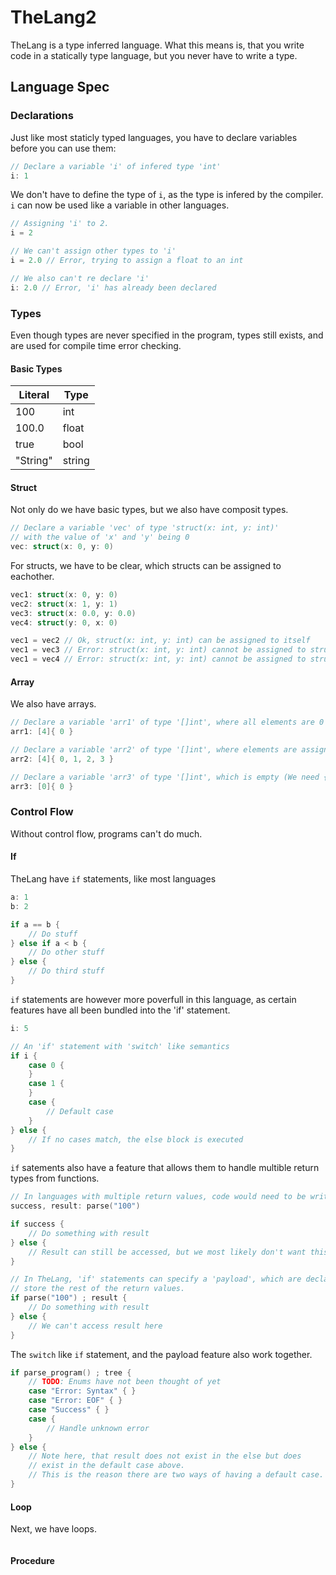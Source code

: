 # TheLang2

TheLang is a type inferred language. What this means is, that you write code in a statically type language, but you never have to write a type.

## Language Spec
### Declarations
Just like most staticly typed languages, you have to declare variables before you can use them:

```C
// Declare a variable 'i' of infered type 'int'
i: 1
```

We don't have to define the type of `i`, as the type is infered by the compiler. `i` can now be used like a variable in other languages.

```C
// Assigning 'i' to 2.
i = 2

// We can't assign other types to 'i'
i = 2.0 // Error, trying to assign a float to an int

// We also can't re declare 'i'
i: 2.0 // Error, 'i' has already been declared
```

### Types
Even though types are never specified in the program, types still exists, and are used for compile time error checking.

#### Basic Types
| Literal  | Type   |
|----------|--------|
| 100      | int    |
| 100.0    | float  |
| true     | bool   |
| "String" | string |

#### Struct
Not only do we have basic types, but we also have composit types.
```C
// Declare a variable 'vec' of type 'struct(x: int, y: int)' 
// with the value of 'x' and 'y' being 0
vec: struct(x: 0, y: 0)
```

For structs, we have to be clear, which structs can be assigned to eachother.
```C
vec1: struct(x: 0, y: 0)
vec2: struct(x: 1, y: 1)
vec3: struct(x: 0.0, y: 0.0)
vec4: struct(y: 0, x: 0)

vec1 = vec2 // Ok, struct(x: int, y: int) can be assigned to itself
vec1 = vec3 // Error: struct(x: int, y: int) cannot be assigned to struct(x: float, y: float)
vec1 = vec4 // Error: struct(x: int, y: int) cannot be assigned to struct(y: int, x: int)
```

#### Array
We also have arrays.
```C
// Declare a variable 'arr1' of type '[]int', where all elements are 0
arr1: [4]{ 0 }

// Declare a variable 'arr2' of type '[]int', where elements are assigned to 0, 1, 2, 3
arr2: [4]{ 0, 1, 2, 3 }

// Declare a variable 'arr3' of type '[]int', which is empty (We need { 0 } to infer the type)
arr3: [0]{ 0 }
```

### Control Flow
Without control flow, programs can't do much.

#### If
TheLang have `if` statements, like most languages
```C
a: 1
b: 2

if a == b {
    // Do stuff
} else if a < b {
    // Do other stuff
} else {
    // Do third stuff
}
```

`if` statements are however more poverfull in this language, as certain features have all been bundled into the 'if' statement.
```C
i: 5

// An 'if' statement with 'switch' like semantics
if i {
    case 0 {
    }
    case 1 {
    }
    case {
        // Default case
    }
} else {
    // If no cases match, the else block is executed
}
```

`if` satements also have a feature that allows them to handle multible return types from functions.
```C
// In languages with multiple return values, code would need to be written like this:
success, result: parse("100")

if success {
    // Do something with result
} else {
    // Result can still be accessed, but we most likely don't want this
}

// In TheLang, 'if' statements can specify a 'payload', which are declarations to 
// store the rest of the return values.
if parse("100") ; result {
    // Do something with result
} else {
    // We can't access result here
}
```

The `switch` like `if` statement, and the payload feature also work together.
```C
if parse_program() ; tree {
    // TODO: Enums have not been thought of yet
    case "Error: Syntax" { }
    case "Error: EOF" { }
    case "Success" { }
    case {
        // Handle unknown error
    }
} else {
    // Note here, that result does not exist in the else but does
    // exist in the default case above.
    // This is the reason there are two ways of having a default case.
}
```

#### Loop
Next, we have loops.
```

```

#### Procedure